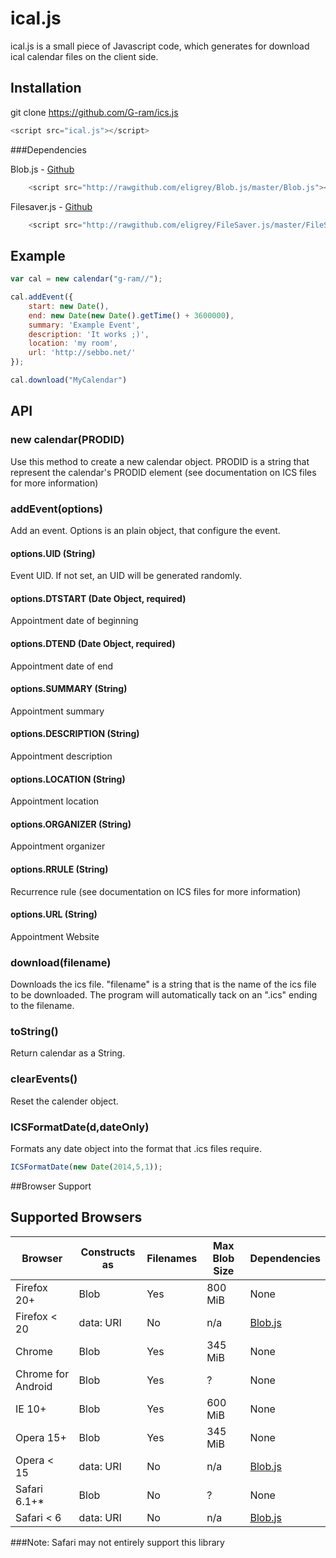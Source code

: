 # ical.js

ical.js is a small piece of Javascript code, which generates for download ical calendar files on the client side.

## Installation

git clone https://github.com/G-ram/ics.js

```javascript
<script src="ical.js"></script>
```

###Dependencies

Blob.js - [Github](https://github.com/eligrey/Blob.js/)
```javascript
	<script src="http://rawgithub.com/eligrey/Blob.js/master/Blob.js"></script>
```
Filesaver.js - [Github](https://github.com/eligrey/FileSaver.js/)
```javascript
	<script src="http://rawgithub.com/eligrey/FileSaver.js/master/FileSaver.js"></script>
```


## Example

```javascript
var cal = new calendar("g-ram//");

cal.addEvent({
	start: new Date(),
	end: new Date(new Date().getTime() + 3600000),
	summary: 'Example Event',
	description: 'It works ;)',
	location: 'my room',
	url: 'http://sebbo.net/'
});

cal.download("MyCalendar")
```


## API

### new calendar(PRODID)
Use this method to create a new calendar object. PRODID is a string that represent the calendar's PRODID element (see documentation on ICS files for more information)

### addEvent(options)
Add an event. Options is an plain object, that configure the event.

#### options.UID (String)
Event UID. If not set, an UID will be generated randomly.

#### options.DTSTART (Date Object, required)
Appointment date of beginning

#### options.DTEND (Date Object, required)
Appointment date of end

#### options.SUMMARY (String)
Appointment summary

#### options.DESCRIPTION (String)
Appointment description

#### options.LOCATION (String)
Appointment location

#### options.ORGANIZER (String)
Appointment organizer

#### options.RRULE (String)
Recurrence rule (see documentation on ICS files for more information)

#### options.URL (String)
Appointment Website

### download(filename)
Downloads the ics file. "filename" is a string that is the name of the ics file to be downloaded. The program will automatically tack on an ".ics" ending to the filename.

### toString()
Return calendar as a String.

### clearEvents()
Reset the calender object.

### ICSFormatDate(d,dateOnly)
Formats any date object into the format that .ics files require.
```javascript
ICSFormatDate(new Date(2014,5,1));
```


##Browser Support

Supported Browsers
------------------

| Browser        | Constructs as | Filenames    | Max Blob Size | Dependencies |
| -------------- | ------------- | ------------ | ------------- | ------------ |
| Firefox 20+    | Blob          | Yes          | 800 MiB       | None         |
| Firefox < 20   | data: URI     | No           | n/a           | [Blob.js](https://github.com/eligrey/Blob.js) |
| Chrome         | Blob          | Yes          | 345 MiB       | None         |
| Chrome for Android | Blob      | Yes          | ?             | None         |
| IE 10+         | Blob          | Yes          | 600 MiB       | None         |
| Opera 15+      | Blob          | Yes          | 345 MiB       | None         |
| Opera < 15     | data: URI     | No           | n/a           | [Blob.js](https://github.com/eligrey/Blob.js) |
| Safari 6.1+*   | Blob          | No           | ?             | None         |
| Safari < 6     | data: URI     | No           | n/a           | [Blob.js](https://github.com/eligrey/Blob.js) |

###Note: Safari may not entirely support this library 
